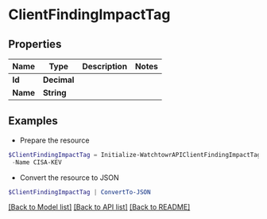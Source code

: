 # ClientFindingImpactTag
## Properties

Name | Type | Description | Notes
------------ | ------------- | ------------- | -------------
**Id** | **Decimal** |  | 
**Name** | **String** |  | 

## Examples

- Prepare the resource
```powershell
$ClientFindingImpactTag = Initialize-WatchtowrAPIClientFindingImpactTag  -Id 1 `
 -Name CISA-KEV
```

- Convert the resource to JSON
```powershell
$ClientFindingImpactTag | ConvertTo-JSON
```

[[Back to Model list]](../README.md#documentation-for-models) [[Back to API list]](../README.md#documentation-for-api-endpoints) [[Back to README]](../README.md)

